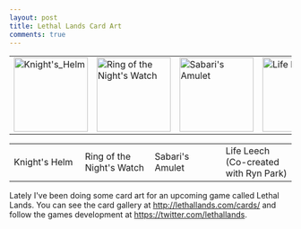 ```yaml
---
layout: post
title: Lethal Lands Card Art
comments: true
---
```


<table style="margin-left:auto; margin-right:auto;">
  <tr>
    <td>
      <img src="http://orig01.deviantart.net/d2f1/f/2015/171/3/7/3736a2aa53b68d8e32ea30dff164affb-d8y1efp.jpg" alt="Knight's_Helm" style="width: 132px;"/>
    </td>
    <td>
      <img src="http://orig14.deviantart.net/6658/f/2015/171/e/4/ring_of_the_night_s_watch_by_mmmcgill1232-d8y1f91.jpg" alt="Ring of the Night's Watch" style="width: 132px;"/>
    </td>
    <td>
      <img src="http://orig13.deviantart.net/6deb/f/2015/171/6/2/sabarri_s_amulet_by_mmmcgill1232-d8y1fd8.jpg" alt="Sabari's Amulet" style="width: 132px;"/>
    </td>
    <td>
      <img src="http://pre03.deviantart.net/a005/th/pre/f/2015/171/a/9/lifeleech_by_mmmcgill1232-d8y1fjm.jpg" alt="Life Leech" style="width: 132px;"/>
    </td>
  </tr>
</table>

<table style="margin-left:auto; margin-right:auto;">
  <tr>
    <td style="width:132px">
      Knight's Helm
    </td>
    <td style="width:132px">
      Ring of the Night's Watch
    </td>
    <td style="width:132px">
      Sabari's Amulet
    </td>
    <td style="width:132px">
      Life Leech (Co-created with Ryn Park)
    </td>
  </tr>
</table>

Lately I've been doing some card art for an upcoming game called Lethal Lands. You can see the card gallery at http://lethallands.com/cards/ and follow the games development at https://twitter.com/lethallands.
